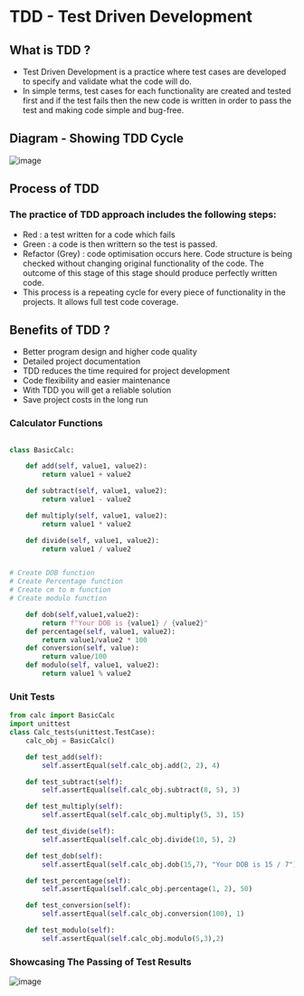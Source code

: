 # TDD - Test Driven Development

## What is TDD ?
- Test Driven Development is a practice where test cases are developed to specify and validate what the code will do. 
- In simple terms, test cases for each functionality are created and tested first and if the test fails then the new code is written in order to pass the test and making code simple and bug-free.

## Diagram - Showing TDD Cycle 
![image](https://user-images.githubusercontent.com/97620055/183910129-46da16fc-bff1-47eb-9bef-b551b9944762.png)

## Process of TDD
### The practice of TDD approach includes the following steps:
- Red : a test written for a code which fails
- Green : a code is then writtern so the test is passed.
- Refactor (Grey) : code optimisation occurs here. Code structure is being checked without changing original functionality of the code. The outcome of this stage         of this stage should produce perfectly written code.
- This process is a repeating cycle  for every piece of functionality in the projects. It allows full test code coverage. 

## Benefits of TDD ?

-  Better program design and higher code quality
-  Detailed project documentation
-  TDD reduces the time required for project development
-  Code flexibility and easier maintenance
-  With TDD you will get a reliable solution
-  Save project costs in the long run


### Calculator Functions

``` Python

class BasicCalc:

    def add(self, value1, value2):
        return value1 + value2

    def subtract(self, value1, value2):
        return value1 - value2

    def multiply(self, value1, value2):
        return value1 * value2

    def divide(self, value1, value2):
        return value1 / value2


# Create DOB function
# Create Percentage function
# Create cm to m function
# Create modulo function

    def dob(self,value1,value2):
        return f"Your DOB is {value1} / {value2}"
    def percentage(self, value1, value2):
        return value1/value2 * 100
    def conversion(self, value):
        return value/100
    def modulo(self, value1, value2):
        return value1 % value2

```
### Unit Tests

```python
from calc import BasicCalc
import unittest
class Calc_tests(unittest.TestCase):
    calc_obj = BasicCalc()

    def test_add(self):
        self.assertEqual(self.calc_obj.add(2, 2), 4)

    def test_subtract(self):
        self.assertEqual(self.calc_obj.subtract(8, 5), 3)

    def test_multiply(self):
        self.assertEqual(self.calc_obj.multiply(5, 3), 15)

    def test_divide(self):
        self.assertEqual(self.calc_obj.divide(10, 5), 2)

    def test_dob(self):
        self.assertEqual(self.calc_obj.dob(15,7), "Your DOB is 15 / 7")

    def test_percentage(self):
        self.assertEqual(self.calc_obj.percentage(1, 2), 50)

    def test_conversion(self):
        self.assertEqual(self.calc_obj.conversion(100), 1)

    def test_modulo(self):
        self.assertEqual(self.calc_obj.modulo(5,3),2)
```
### Showcasing The Passing of Test Results 
![image](https://user-images.githubusercontent.com/97620055/184082729-a3a88534-6152-4e91-b958-0808845be2a3.png)

